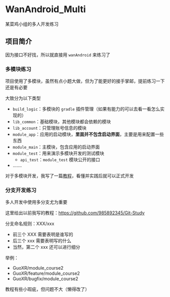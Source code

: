 # WanAndroid_Multi

某菜鸡小组的多人开发练习

## 项目简介

因为接口不好找，所以就直接用 `wanAndroid` 来练习了

### 多模块练习

项目使用了多模块，虽然有点小题大做，但为了能更好的接手掌邮，提前练习一下还是有必要

大致分为以下类型

- `build_logic`：多模块的 `gradle` 插件管理（如果有能力的可以去看一看怎么实现的）
- `lib_common`：基础模块，其他模块都会依赖的模块
- `lib_account`：只管理账号信息的模块
- `module_app`：应用的启动模块，**里面并不包含启动界面**，主要是用来配置一些东西
- `module_main`：主模块，包含应用的启动界面
- `module_test`：用来演示多模块开发的测试模块
  - `api_test`：`module_test` 模块公开的接口
- .......

对于多模块开发，我写了一篇[教程](md/多模块指南.md)，看懂并实践后就可以正式开发



### 分支开发练习

多人开发中使用多分支尤为重要

这里给出以前我写的教程：https://github.com/985892345/Git-Study

分支命名规则：XXX/xxx

- 前三个 XXX 需要表明是谁写的
- 后三个 xxx 需要表明写的什么
- 当然，第二个 xxx 还可以进行细分

举例：

- GuoXR/module_course2
- GuoXR/feature/module_course2
- GuoXR/bugfix/module_course2

教程有些小瑕疵，但问题不大（懒得改了）
